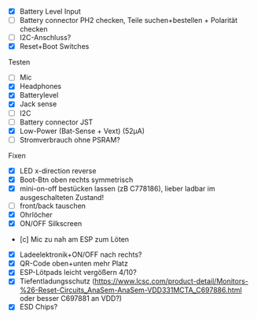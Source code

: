 - [x]  Battery Level Input
- [ ]  Battery connector PH2 checken, Teile suchen+bestellen + Polarität checken
- [ ]  I2C-Anschluss?
- [x]  Reset+Boot Switches

Testen
- [ ] Mic
- [x] Headphones
- [x] Batterylevel
- [x] Jack sense
- [ ] I2C
- [ ] Battery connector JST
- [x] Low-Power (Bat-Sense + Vext) (52µA)
- [ ] Stromverbrauch ohne PSRAM?

Fixen
- [x] LED x-direction reverse
- [x] Boot-Btn oben rechts symmetrisch
- [x] mini-on-off bestücken lassen (zB C778186), lieber ladbar im ausgeschalteten Zustand!
- [ ] front/back tauschen
- [x] Ohrlöcher
- [x] ON/OFF Silkscreen
- [c] Mic zu nah am ESP zum Löten
- [x] Ladeelektronik+ON/OFF nach rechts?
- [x] QR-Code oben+unten mehr Platz
- [x] ESP-Lötpads leicht vergößern 4/10?
- [x] Tiefentladungsschutz (https://www.lcsc.com/product-detail/Monitors-%26-Reset-Circuits_AnaSem-AnaSem-VDD331MCTA_C697886.html oder besser C697881 an VDD?)
- [x] ESD Chips?